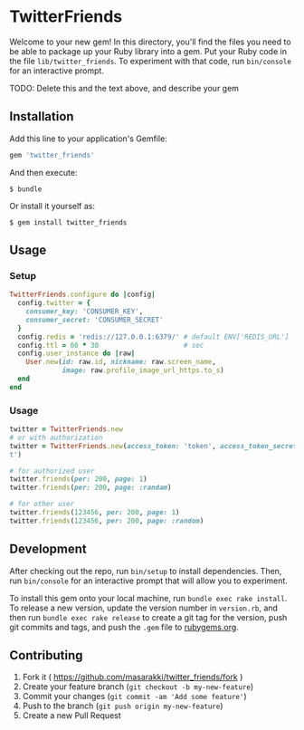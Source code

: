 # TwitterFriends

Welcome to your new gem! In this directory, you'll find the files you need to be able to package up your Ruby library into a gem. Put your Ruby code in the file `lib/twitter_friends`. To experiment with that code, run `bin/console` for an interactive prompt.

TODO: Delete this and the text above, and describe your gem

## Installation

Add this line to your application's Gemfile:

```ruby
gem 'twitter_friends'
```

And then execute:

    $ bundle

Or install it yourself as:

    $ gem install twitter_friends

## Usage

### Setup

```ruby
TwitterFriends.configure do |config|
  config.twitter = {
    consumer_key: 'CONSUMER_KEY',
    consumer_secret: 'CONSUMER_SECRET'
  }
  config.redis = 'redis://127.0.0.1:6379/' # default ENV['REDIS_URL']
  config.ttl = 60 * 30                     # sec
  config.user_instance do |raw|
    User.new(id: raw.id, nickname: raw.screen_name,
             image: raw.profile_image_url_https.to_s)
  end
end
```

### Usage

```ruby
twitter = TwitterFriends.new
# or with authorization
twitter = TwitterFriends.new(access_token: 'token', access_token_secret: 'secre
t')

# for authorized user
twitter.friends(per: 200, page: 1)
twitter.friends(per: 200, page: :randam)

# for other user
twitter.friends(123456, per: 200, page: 1)
twitter.friends(123456, per: 200, page: :random)
```

## Development

After checking out the repo, run `bin/setup` to install dependencies. Then, run `bin/console` for an interactive prompt that will allow you to experiment.

To install this gem onto your local machine, run `bundle exec rake install`. To release a new version, update the version number in `version.rb`, and then run `bundle exec rake release` to create a git tag for the version, push git commits and tags, and push the `.gem` file to [rubygems.org](https://rubygems.org).

## Contributing

1. Fork it ( https://github.com/masarakki/twitter_friends/fork )
2. Create your feature branch (`git checkout -b my-new-feature`)
3. Commit your changes (`git commit -am 'Add some feature'`)
4. Push to the branch (`git push origin my-new-feature`)
5. Create a new Pull Request

